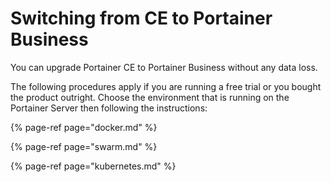 # Switching from CE to Portainer Business

You can upgrade Portainer CE to Portainer Business without any data loss.

The following procedures apply if you are running a free trial or you bought the product outright. Choose the environment that is running on the Portainer Server then following the instructions:

{% page-ref page="docker.md" %}

{% page-ref page="swarm.md" %}

{% page-ref page="kubernetes.md" %}





